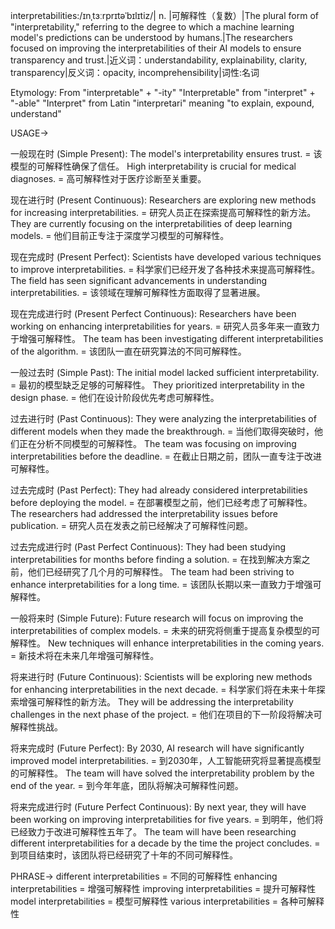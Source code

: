 interpretabilities:/ɪnˌtɜːrprɪtəˈbɪlɪtiz/| n. |可解释性（复数）|The plural form of "interpretability," referring to the degree to which a machine learning model's predictions can be understood by humans.|The researchers focused on improving the interpretabilities of their AI models to ensure transparency and trust.|近义词：understandability, explainability, clarity, transparency|反义词：opacity, incomprehensibility|词性:名词


Etymology:
From "interpretable" + "-ity"
"Interpretable" from "interpret" + "-able"
"Interpret" from Latin "interpretari" meaning "to explain, expound, understand"

USAGE->

一般现在时 (Simple Present):
The model's interpretability ensures trust. =  该模型的可解释性确保了信任。
High interpretability is crucial for medical diagnoses. =  高可解释性对于医疗诊断至关重要。

现在进行时 (Present Continuous):
Researchers are exploring new methods for increasing interpretabilities. = 研究人员正在探索提高可解释性的新方法。
They are currently focusing on the interpretabilities of deep learning models. = 他们目前正专注于深度学习模型的可解释性。


现在完成时 (Present Perfect):
Scientists have developed various techniques to improve interpretabilities. = 科学家们已经开发了各种技术来提高可解释性。
The field has seen significant advancements in understanding interpretabilities. = 该领域在理解可解释性方面取得了显著进展。


现在完成进行时 (Present Perfect Continuous):
Researchers have been working on enhancing interpretabilities for years. = 研究人员多年来一直致力于增强可解释性。
The team has been investigating different interpretabilities of the algorithm. = 该团队一直在研究算法的不同可解释性。


一般过去时 (Simple Past):
The initial model lacked sufficient interpretability. = 最初的模型缺乏足够的可解释性。
They prioritized interpretability in the design phase. = 他们在设计阶段优先考虑可解释性。


过去进行时 (Past Continuous):
They were analyzing the interpretabilities of different models when they made the breakthrough. = 当他们取得突破时，他们正在分析不同模型的可解释性。
The team was focusing on improving interpretabilities before the deadline. = 在截止日期之前，团队一直专注于改进可解释性。


过去完成时 (Past Perfect):
They had already considered interpretabilities before deploying the model. = 在部署模型之前，他们已经考虑了可解释性。
The researchers had addressed the interpretability issues before publication. = 研究人员在发表之前已经解决了可解释性问题。


过去完成进行时 (Past Perfect Continuous):
They had been studying interpretabilities for months before finding a solution. = 在找到解决方案之前，他们已经研究了几个月的可解释性。
The team had been striving to enhance interpretabilities for a long time. = 该团队长期以来一直致力于增强可解释性。


一般将来时 (Simple Future):
Future research will focus on improving the interpretabilities of complex models. = 未来的研究将侧重于提高复杂模型的可解释性。
New techniques will enhance interpretabilities in the coming years. = 新技术将在未来几年增强可解释性。


将来进行时 (Future Continuous):
Scientists will be exploring new methods for enhancing interpretabilities in the next decade. = 科学家们将在未来十年探索增强可解释性的新方法。
They will be addressing the interpretability challenges in the next phase of the project. = 他们在项目的下一阶段将解决可解释性挑战。


将来完成时 (Future Perfect):
By 2030, AI research will have significantly improved model interpretabilities. = 到2030年，人工智能研究将显著提高模型的可解释性。
The team will have solved the interpretability problem by the end of the year. = 到今年年底，团队将解决可解释性问题。


将来完成进行时 (Future Perfect Continuous):
By next year, they will have been working on improving interpretabilities for five years. = 到明年，他们将已经致力于改进可解释性五年了。
The team will have been researching different interpretabilities for a decade by the time the project concludes. = 到项目结束时，该团队将已经研究了十年的不同可解释性。


PHRASE->
different interpretabilities = 不同的可解释性
enhancing interpretabilities = 增强可解释性
improving interpretabilities = 提升可解释性
model interpretabilities = 模型可解释性
various interpretabilities = 各种可解释性
